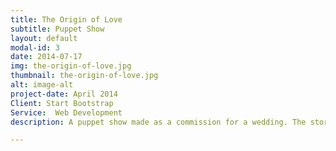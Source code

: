 ```yaml
---
title: The Origin of Love
subtitle: Puppet Show
layout: default
modal-id: 3
date: 2014-07-17
img: the-origin-of-love.jpg
thumbnail: the-origin-of-love.jpg
alt: image-alt
project-date: April 2014
Client: Start Bootstrap
Service:  Web Development
description: A puppet show made as a commission for a wedding. The story is based on an extract from Plato's writings on "The Origin of Love"

---
```

